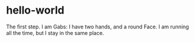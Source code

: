 # hello-world
The first step.
I am Gabs: I have two hands, and a round Face. I am running all the time, but I stay in the same place. 
